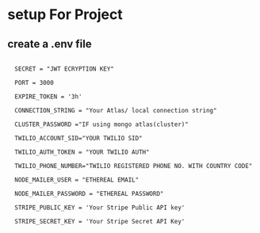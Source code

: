 # setup For Project

## create a <b>.env</b> file

<code>
  SECRET = "JWT ECRYPTION KEY"<br/>
  PORT = 3000 <br/>
  EXPIRE_TOKEN = '3h'<br/>
  CONNECTION_STRING = "Your Atlas/ local connection string"<br/>
  CLUSTER_PASSWORD ="IF using mongo atlas(cluster)" <br/>
  TWILIO_ACCOUNT_SID="YOUR TWILIO SID"<br/>
  TWILIO_AUTH_TOKEN = "YOUR TWILIO AUTH"<br/>
  TWILIO_PHONE_NUMBER="TWILIO REGISTERED PHONE NO. WITH COUNTRY CODE"<br/>
  NODE_MAILER_USER = "ETHEREAL EMAIL"<br/>
  NODE_MAILER_PASSWORD = "ETHEREAL PASSWORD"<br/>
  STRIPE_PUBLIC_KEY = 'Your Stripe Public API key'<br/>
  STRIPE_SECRET_KEY = 'Your Stripe Secret API Key'<br/>
</code>
 
 